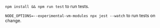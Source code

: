 `npm install && npm run test` to run tests.

`NODE_OPTIONS=--experimental-vm-modules npx jest --watch` to run tests on change.